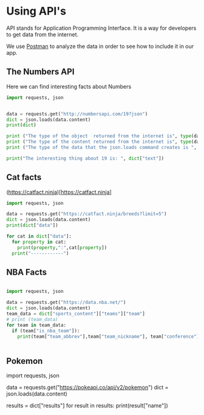 # Using API's

API stands for Application Programming Interface.  It is a way for developers to get data from the internet.

We use [Postman](https://www.getpostman.com/downloads/) to analyze the data in order to see how to include it in our app.    


## The Numbers API
Here we can find interesting facts about Numbers
```Python
import requests, json


data = requests.get("http://numbersapi.com/19?json")
dict = json.loads(data.content)
print(dict)

print ("The type of the object  returned from the internet is", type(data))
print ("The type of the content returned from the internet is", type(data.content))
print ("The type of the data that the json.loads command creates is ", type(dict))

print("The interesting thing about 19 is: ", dict["text"])
```

## Cat facts
(https://catfact.ninja)[https://catfact.ninja]  

```Python
import requests, json

data = requests.get("https://catfact.ninja/breeds?limit=5")
dict = json.loads(data.content)
print(dict["data"])

for cat in dict["data"]:
  for property in cat:
    print(property,":",cat[property])
  print("------------")
```

## NBA Facts
```Python

import requests, json

data = requests.get("https://data.nba.net/")
dict = json.loads(data.content)
team_data = dict["sports_content"]["teams"]["team"]
# print (team_data)
for team in team_data:
  if (team["is_nba_team"]):
    print(team["team_abbrev"],team["team_nickname"], team["conference"], team["division_id"])
 
```
## Pokemon

import requests, json

data = requests.get("https://pokeapi.co/api/v2/pokemon")
dict = json.loads(data.content)

results = dict["results"]
for result in results:
  print(result["name"])



